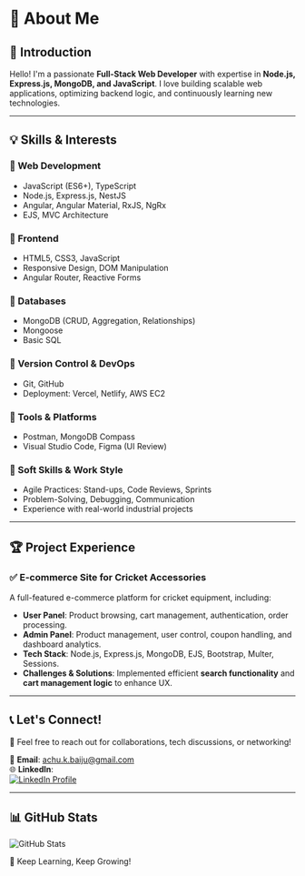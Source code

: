 # 👋 About Me

## 🚀 Introduction
Hello! I'm a passionate **Full-Stack Web Developer** with expertise in **Node.js, Express.js, MongoDB, and JavaScript**. I love building scalable web applications, optimizing backend logic, and continuously learning new technologies.

---

## 💡 Skills & Interests

### 🔹 Web Development
- JavaScript (ES6+), TypeScript
- Node.js, Express.js, NestJS
- Angular, Angular Material, RxJS, NgRx
- EJS, MVC Architecture

### 🔹 Frontend
- HTML5, CSS3, JavaScript
- Responsive Design, DOM Manipulation
- Angular Router, Reactive Forms

### 🔹 Databases
- MongoDB (CRUD, Aggregation, Relationships)
- Mongoose
- Basic SQL

### 🔹 Version Control & DevOps
- Git, GitHub
- Deployment: Vercel, Netlify, AWS EC2

### 🔹 Tools & Platforms
- Postman, MongoDB Compass
- Visual Studio Code, Figma (UI Review)

### 🔹 Soft Skills & Work Style
- Agile Practices: Stand-ups, Code Reviews, Sprints
- Problem-Solving, Debugging, Communication
- Experience with real-world industrial projects

---

## 🏆 Project Experience  
### ✅ **E-commerce Site for Cricket Accessories**  
A full-featured e-commerce platform for cricket equipment, including:  
- **User Panel**: Product browsing, cart management, authentication, order processing.  
- **Admin Panel**: Product management, user control, coupon handling, and dashboard analytics.  
- **Tech Stack**: Node.js, Express.js, MongoDB, EJS, Bootstrap, Multer, Sessions.  
- **Challenges & Solutions**: Implemented efficient **search functionality** and **cart management logic** to enhance UX.  

---

## 📞 Let's Connect!  
💬 Feel free to reach out for collaborations, tech discussions, or networking!  

📧 **Email**: [achu.k.baiju@gmail.com](mailto:achu.k.baiju@gmail.com)  
🌐 **LinkedIn**:  
<a href="https://www.linkedin.com/in/achu-baiju-570314313/" target="_blank">
    <img src="https://img.shields.io/badge/LinkedIn-Profile-blue?style=for-the-badge&logo=linkedin" alt="LinkedIn Profile">
</a>

---

## 📊 GitHub Stats   
![GitHub Stats](https://github-readme-stats.vercel.app/api?username=your-github-username&show_icons=true&theme=radical)

🚀 Keep Learning, Keep Growing!  
